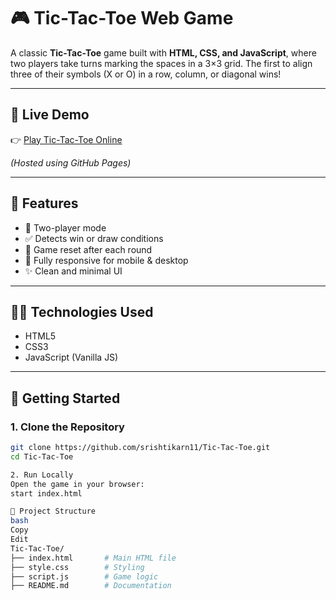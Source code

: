 # 🎮 Tic-Tac-Toe Web Game

A classic **Tic-Tac-Toe** game built with **HTML, CSS, and JavaScript**, where two players take turns marking the spaces in a 3×3 grid. The first to align three of their symbols (X or O) in a row, column, or diagonal wins!

---

## 🔗 Live Demo

👉 [Play Tic-Tac-Toe Online](https://srishtikarn11.github.io/Tic-Tac-Toe/)

*(Hosted using GitHub Pages)*

---

## 🎯 Features

- 🎲 Two-player mode
- ✅ Detects win or draw conditions
- 🔁 Game reset after each round
- 📱 Fully responsive for mobile & desktop
- ✨ Clean and minimal UI

---

## 🧑‍💻 Technologies Used

- HTML5
- CSS3
- JavaScript (Vanilla JS)

---

## 🚀 Getting Started

### 1. Clone the Repository

```bash
git clone https://github.com/srishtikarn11/Tic-Tac-Toe.git
cd Tic-Tac-Toe

2. Run Locally
Open the game in your browser:
start index.html

📁 Project Structure
bash
Copy
Edit
Tic-Tac-Toe/
├── index.html       # Main HTML file
├── style.css        # Styling
├── script.js        # Game logic
├── README.md        # Documentation

